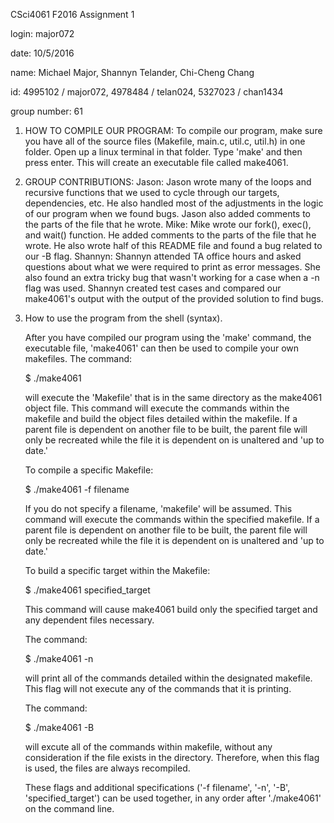 CSci4061 F2016 Assignment 1

login: major072

date: 10/5/2016

name: Michael Major, Shannyn Telander, Chi-Cheng Chang

id: 4995102 / major072, 4978484 / telan024, 5327023 / chan1434

group number: 61 

1. HOW TO COMPILE OUR PROGRAM: To compile our program, make sure you have all of the source files (Makefile, main.c, util.c, util.h) in one folder. Open up a linux terminal in that folder. Type 'make' and then press enter. This will create an executable file called make4061. 

2. GROUP CONTRIBUTIONS:
  Jason: 
    Jason wrote many of the loops and recursive functions that we used to cycle through our targets, dependencies, etc. He also handled most of the adjustments in the logic of our program when we found bugs. Jason also added comments to the parts of the file that he wrote.
   Mike:
    Mike wrote our fork(), exec(), and wait() function. He added comments to the parts of the file that he wrote. He also wrote half of this README file and found a bug related to our -B flag.
   Shannyn:
    Shannyn attended TA office hours and asked questions about what we were required to print as error messages. She also found an extra tricky bug that wasn't working for a case when a -n flag was used. Shannyn created test cases and compared our make4061's output with the output of the provided solution to find bugs.

3. How to use the program from the shell (syntax).

    After you have compiled our program using the 'make' command, the executable file, 'make4061' can then be used to compile your own makefiles.
    The command:
    
      $ ./make4061
      
    will execute the 'Makefile' that is in the same directory as the make4061 object file. This command will execute the commands within the makefile and build the object files detailed within the makefile. If a parent file is dependent on another file to be built, the parent file will only be recreated while the file it is dependent on is unaltered and 'up to date.'
    
    To compile a specific Makefile:
    
      $ ./make4061 -f filename
      
    If you do not specify a filename, 'makefile' will be assumed. This command will execute the commands within the specified makefile. If a parent file is dependent on another file to be built, the parent file will only be recreated while the file it is dependent on is unaltered and 'up to date.'
    
    To build a specific target within the Makefile:
    
      $ ./make4061 specified_target
      
    This command will cause make4061 build only the specified target and any dependent files necessary. 
    
    The command:
    
      $ ./make4061 -n 
      
    will print all of the commands detailed within the designated makefile. This flag will not execute any of the commands that it is printing. 
    
    The command:
    
      $ ./make4061 -B
      
    will excute all of the commands within makefile, without any consideration if the file exists in the directory. Therefore, when this flag is used, the files are always recompiled. 
    
    These flags and additional specifications ('-f filename', '-n', '-B', 'specified_target') can be used together, in any order after './make4061' on the command line.

